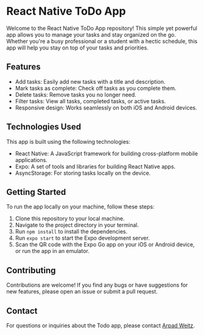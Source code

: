 # React Native ToDo App

Welcome to the React Native ToDo App repository! This simple yet powerful app allows you to manage your tasks and stay organized on the go. Whether you're a busy professional or a student with a hectic schedule, this app will help you stay on top of your tasks and priorities.

## Features

- Add tasks: Easily add new tasks with a title and description.
- Mark tasks as complete: Check off tasks as you complete them.
- Delete tasks: Remove tasks you no longer need.
- Filter tasks: View all tasks, completed tasks, or active tasks.
- Responsive design: Works seamlessly on both iOS and Android devices.

## Technologies Used

This app is built using the following technologies:

- React Native: A JavaScript framework for building cross-platform mobile applications.
- Expo: A set of tools and libraries for building React Native apps.
- AsyncStorage: For storing tasks locally on the device.

## Getting Started

To run the app locally on your machine, follow these steps:

1. Clone this repository to your local machine.
2. Navigate to the project directory in your terminal.
3. Run `npm install` to install the dependencies.
4. Run `expo start` to start the Expo development server.
5. Scan the QR code with the Expo Go app on your iOS or Android device, or run the app in an emulator.

## Contributing

Contributions are welcome! If you find any bugs or have suggestions for new features, please open an issue or submit a pull request.

## **Contact**

For questions or inquiries about the Todo app, please contact [Arpad Weitz](mailto:arpad.weitz@gmail.com).


